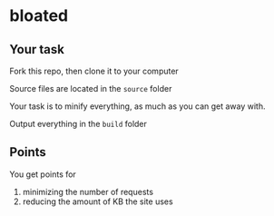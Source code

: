 # bloated
## Your task

Fork this repo, then clone it to your computer

Source files are located in the `source` folder

Your task is to minify everything, as much as you can get away with.

Output everything in the `build` folder


## Points
You get points for
1. minimizing the number of requests
2. reducing the amount of KB the site uses 
 